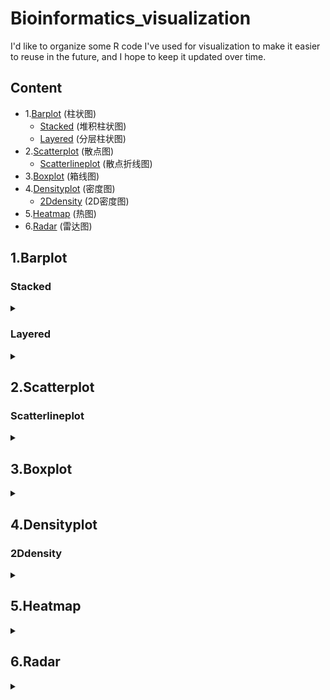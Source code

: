 # Bioinformatics_visualization
I'd like to organize some R code I've used for visualization to make it easier to reuse in the future, and I hope to keep it updated over time.

## Content
- 1.[Barplot](#Barplot) (柱状图)
    + [Stacked](#Stacked) (堆积柱状图)
    + [Layered](#Layered) (分层柱状图)
- 2.[Scatterplot](#Scatterplot) (散点图)
    + [Scatterlineplot](#Scatterlineplot) (散点折线图)  
- 3.[Boxplot](#Boxplot) (箱线图)
- 4.[Densityplot](#Densityplot) (密度图)
    + [2Ddensity](#2Ddensity) (2D密度图)
- 5.[Heatmap](#Heatmap) (热图)
- 6.[Radar](#Radar) (雷达图)




<a name="Barplot"></a>
## 1.Barplot
### Stacked
<details>
<summary> </summary>
<b>Barplot-1.ipynb<b>

</details>

### Layered
<details>
<summary> </summary>
<b>Barplot-1.ipynb<b>

</details>


<a name="Scatterplot"></a>
## 2.Scatterplot
### Scatterlineplot
<details>
<summary> </summary>
<b>Scatterplot-2.ipynb<b>

</details>


<a name="Boxplot"></a>
## 3.Boxplot
<details>
<summary> </summary>
<b>Boxplot-3.ipynb<b>

</details>


<a name="Densityplot"></a>
## 4.Densityplot
### 2Ddensity
<details>
<summary> </summary>
<b>Densityplot-4.ipynb<b>

</details>


## 5.Heatmap
<details>
<summary> </summary>
<b>Heatmap-5.ipynb<b>

</details>




## 6.Radar
<details>
<summary> </summary>
<b>Radar-6.ipynb<b>

</details>




